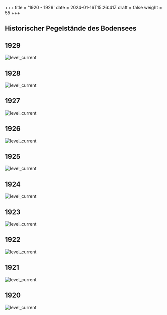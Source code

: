 +++
title = '1920 - 1929'
date = 2024-01-16T15:26:41Z
draft = false
weight = 55
+++

## Historischer Pegelstände des Bodensees

## 1929

![level_current](/images/DE/graphs_historic/longterm_DE_1929.png)

## 1928

![level_current](/images/DE/graphs_historic/longterm_DE_1928.png)

## 1927

![level_current](/images/DE/graphs_historic/longterm_DE_1927.png)

## 1926

![level_current](/images/DE/graphs_historic/longterm_DE_1926.png)

## 1925

![level_current](/images/DE/graphs_historic/longterm_DE_1925.png)

## 1924

![level_current](/images/DE/graphs_historic/longterm_DE_1924.png)

## 1923

![level_current](/images/DE/graphs_historic/longterm_DE_1923.png)

## 1922

![level_current](/images/DE/graphs_historic/longterm_DE_1922.png)

## 1921

![level_current](/images/DE/graphs_historic/longterm_DE_1921.png)

## 1920

![level_current](/images/DE/graphs_historic/longterm_DE_1920.png)